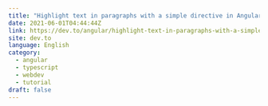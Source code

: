 ```yaml
---
title: "Highlight text in paragraphs with a simple directive in Angular"
date: 2021-06-01T04:44:44Z
link: https://dev.to/angular/highlight-text-in-paragraphs-with-a-simple-directive-in-angular-2da?utm_medium=RSS&utm_source=news.12bit.vn
site: dev.to
language: English
category:
  - angular
  - typescript
  - webdev
  - tutorial
draft: false
---
```

